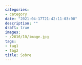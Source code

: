 ```yaml
---
categories:
- category
date: "2021-04-17T21:42:11-03:00"
description: ""
draft: true
images:
- /2016/10/image.jpg
tags:
- tag1
- tag2
title: Sobre
---
```


